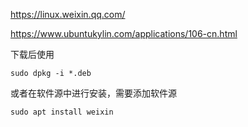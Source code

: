 





https://linux.weixin.qq.com/

https://www.ubuntukylin.com/applications/106-cn.html



下载后使用

```
sudo dpkg -i *.deb
```





或者在软件源中进行安装，需要添加软件源

```
sudo apt install weixin
```



